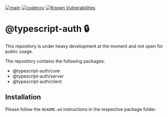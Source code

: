 [![main](https://github.com/Tada5hi/typescript-auth/actions/workflows/main.yml/badge.svg)](https://github.com/Tada5hi/typescript-auth/actions/workflows/main.yml)
[![codecov](https://codecov.io/gh/Tada5hi/typescript-auth/branch/master/graph/badge.svg?token=FHE347R1NW)](https://codecov.io/gh/Tada5hi/typescript-auth)
[![Known Vulnerabilities](https://snyk.io/test/github/Tada5hi/typescript-auth/badge.svg)](https://snyk.io/test/github/Tada5hi/typescript-auth)

# @typescript-auth 🔒	
This repository is under heavy development at the moment and not open for public usage.

The repository contains the following packages:
- @typescript-auth/core
- @typescript-auth/server
- @typescript-auth/client

## Installation
Please follow the `README.md` instructions in the respective package folder.

